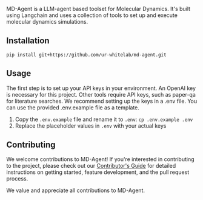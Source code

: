 MD-Agent is a LLM-agent based toolset for Molecular Dynamics.
It's built using Langchain and uses a collection of tools to set up and execute molecular dynamics simulations.


## Installation
```
pip install git+https://github.com/ur-whitelab/md-agent.git
```


## Usage
The first step is to set up your API keys in your environment. An OpenAI key is necessary for this project.
Other tools require API keys, such as paper-qa for literature searches. We recommend setting up the keys in a .env file. You can use the provided .env.example file as a template.
1. Copy the `.env.example` file and rename it to `.env`: `cp .env.example .env`
2. Replace the placeholder values in `.env` with your actual keys


## Contributing

We welcome contributions to MD-Agent! If you're interested in contributing to the project, please check out our [Contributor's Guide](CONTRIBUTING.md) for detailed instructions on getting started, feature development, and the pull request process.

We value and appreciate all contributions to MD-Agent.
